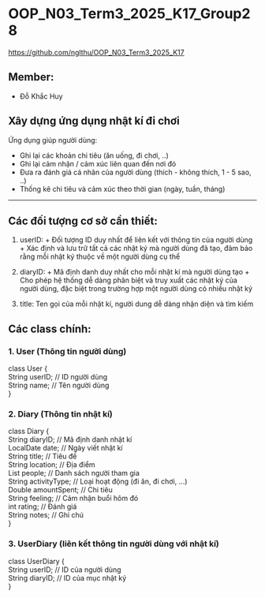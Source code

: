 # OOP_N03_Term3_2025_K17_Group28  
https://github.com/nglthu/OOP_N03_Term3_2025_K17  

## Member:  
- Đỗ Khắc Huy  

## Xây dựng ứng dụng nhật kí đi chơi  
Ứng dụng giúp người dùng:  
- Ghi lại các khoản chi tiêu (ăn uống, đi chơi, ..)  
- Ghi lại cảm nhận / cảm xúc liên quan đến nơi đó  
- Đưa ra đánh giá cá nhân của người dùng (thích - không thích, 1 - 5 sao, ..)  
- Thống kê chi tiêu và cảm xúc theo thời gian (ngày, tuần, tháng)  

---

## Các đối tượng cơ sở cần thiết:
1. userID: + Đối tượng ID duy nhất để liên kết với thông tin của người dùng
                + Xác định và lưu trữ tất cả các nhật ký mà người dùng đã tạo, đảm bảo rằng mỗi nhật ký thuộc về một người dùng cụ thể

2. diaryID: + Mã định danh duy nhất cho mỗi nhật kí mà người dùng tạo
                 + Cho phép hệ thống dễ dàng phân biệt và truy xuất các nhật ký của người dùng, đặc biệt trong trường hợp một người dùng có nhiều nhật ký

3. title:  Ten gọi của mỗi nhật kí, người dung dễ dàng nhận diện và tìm kiếm

## Các class chính:
### 1. User (Thông tin người dùng)    
class User {  
    String userID;   // ID người dùng  
    String name;     // Tên người dùng  
}  
### 2. Diary (Thông tin nhật kí)  
class Diary {  
    String diaryID;         // Mã định danh nhật kí  
    LocalDate date;         // Ngày viết nhật kí  
    String title;           // Tiêu đề  
    String location;        // Địa điểm  
    List<String> people;    // Danh sách người tham gia  
    String activityType;    // Loại hoạt động (đi ăn, đi chơi, ...)  
    Double amountSpent;     // Chi tiêu  
    String feeling;         // Cảm nhận buổi hôm đó  
    int rating;             // Đánh giá  
    String notes;           // Ghi chú  
}  
### 3. UserDiary (liên kết thông tin người dùng với nhật kí)  
class UserDiary {  
    String userID;    // ID của người dùng  
    String diaryID;   // ID của mục nhật ký  
}  
